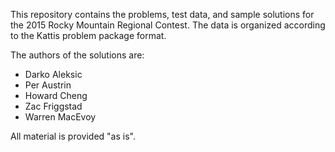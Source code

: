 This repository contains the problems, test data, and sample solutions for the
2015 Rocky Mountain Regional Contest.  The data is organized according to
the Kattis problem package format.

The authors of the solutions are:

- Darko Aleksic
- Per Austrin
- Howard Cheng
- Zac Friggstad
- Warren MacEvoy

All material is provided "as is".
